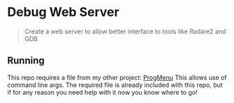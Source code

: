 # Debug Web Server
> Create a web server to allow better interface to tools like Radare2 and GDB

## Running
This repo requires a file from my other project: [ProgMenu](https://github.com/owenCocjin/ProgMenu)
This allows use of command line args. The required file is already included with this repo, but if for any reason you need help with it now you know where to go!
